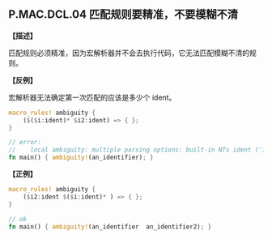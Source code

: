 ## P.MAC.DCL.04 匹配规则要精准，不要模糊不清

**【描述】**

匹配规则必须精准，因为宏解析器并不会去执行代码，它无法匹配模糊不清的规则。

**【反例】**

宏解析器无法确定第一次匹配的应该是多少个 ident。

```rust
macro_rules! ambiguity {
    ($($i:ident)* $i2:ident) => { };
}

// error:
//    local ambiguity: multiple parsing options: built-in NTs ident ('i') or ident ('i2').
fn main() { ambiguity!(an_identifier); }
```

**【正例】**

```rust
macro_rules! ambiguity {
    ($i2:ident $($i:ident)* ) => { };
}

// ok
fn main() { ambiguity!(an_identifier  an_identifier2); }
```
